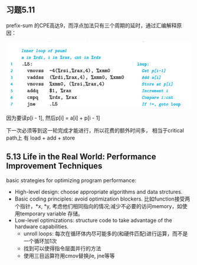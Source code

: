 ## 习题5.11

prefix-sum 的CPE高达9，而浮点加法只有三个周期的延时，通过汇编解释原因：

![](./5-11.png)

因为要读p[i - 1], 然后p[i] = a[i] + p[i - 1]

下一次必须等到这一轮完成才能进行，所以花费的额外时间多，
相当于critical path上 有 load + add + store

## 5.13 Life in the Real World: Performance Improvement Techniques

basic strategies for optimizing program performance:

- High-level design: choose appropriate algorithms and data strctures.
- Basic coding principles: avoid optimization blockers. 比如function接受两个指针，*x, *y, 考虑他们相同指向的情况;减少不必要的访问memory，如使用temporary variable 存储。
- Low-level optimizations: structure code to take advantage of the hardware capabilities.
    - unroll loops: 每次在循环体内尽可能多的(和硬件匹配)进行运算，而不是一个循环加1次
    - 找到可以使得指令层面并行的方法
    - 使用三目运算符用cmov替换jle, jne等等

